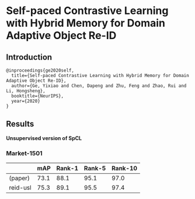 # Self-paced Contrastive Learning with Hybrid Memory for Domain Adaptive Object Re-ID

## Introduction

```
@inproceedings{ge2020self,
  title={Self-paced Contrastive Learning with Hybrid Memory for Domain Adaptive Object Re-ID},
  author={Ge, Yixiao and Chen, Dapeng and Zhu, Feng and Zhao, Rui and Li, Hongsheng},
  booktitle={NeurIPS},
  year={2020}
}
```

## Results

**Unsupervised version of SpCL**

### Market-1501

|            | mAP    | Rank-1   | Rank-5   | Rank-10   |
|------------|--------|----------|----------|-----------|
| (paper)    | 73.1   | 88.1     | 95.1     | 97.0      |
| reid-usl   | 75.3   | 89.1     | 95.5     | 97.4      |

